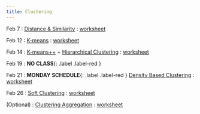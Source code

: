 ```yaml
---
title: Clustering
---
```


Feb 7 
: [Distance & Similarity](https://github.com/gallettilance/Data-Science-Fundamentals/raw/main/lecture_04/04_Distance_%26_Similarity.pdf) 
  : [worksheet](https://github.com/gallettilance/Data-Science-Fundamentals/blob/main/lecture_04/worksheet_04.ipynb) 

Feb 12 
: [K-means](https://github.com/gallettilance/Data-Science-Fundamentals/raw/main/lecture_05/05_Clustering_Kmeans.pdf) 
  : [worksheet](https://github.com/gallettilance/Data-Science-Fundamentals/blob/main/lecture_05/worksheet_05.ipynb) 

Feb 14 
: [K-means++](https://github.com/gallettilance/Data-Science-Fundamentals/raw/main/lecture_06/06_Kmeans++.pdf) + [Hierarchical Clustering](https://github.com/gallettilance/Data-Science-Fundamentals/raw/main/lecture_06/06_Hierarchical_Clustering.pdf) 
  : [worksheet](https://github.com/gallettilance/Data-Science-Fundamentals/blob/main/lecture_06/worksheet_06.ipynb) 

Feb 19
: **NO CLASS**{: .label .label-red } 

Feb 21 
: **MONDAY SCHEDULE**{: .label .label-red } [Density Based Clustering](https://github.com/gallettilance/Data-Science-Fundamentals/raw/main/lecture_07/07_Density_Based_Clustering.pdf) 
  : [worksheet](https://github.com/gallettilance/Data-Science-Fundamentals/blob/main/lecture_07/worksheet_07.ipynb) 

Feb 26 
: [Soft Clustering](https://github.com/gallettilance/Data-Science-Fundamentals/raw/main/lecture_08/08_Soft_Clustering.pdf) 
  : [worksheet](https://github.com/gallettilance/Data-Science-Fundamentals/blob/main/lecture_08/worksheet_08.ipynb) 

(Optional) 
: [Clustering Aggregation](https://github.com/gallettilance/Data-Science-Fundamentals/raw/main/lecture_09/09_Clustering_Aggregation.pdf) 
  : [worksheet](https://github.com/gallettilance/Data-Science-Fundamentals/blob/main/lecture_09/worksheet_09.ipynb) 

